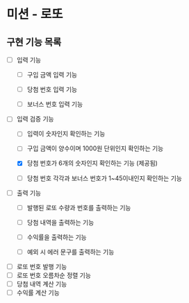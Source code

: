 # 미션 - 로또

## 구현 기능 목록

- [ ] 입력 기능
  - [ ] 구입 금액 입력 기능
  - [ ] 당첨 번호 입력 기능
  - [ ] 보너스 번호 입력 기능


- [ ] 입력 검증 기능
  - [ ] 입력이 숫자인지 확인하는 기능
  - [ ] 구입 금액이 양수이며 1000원 단위인지 확인하는 기능
  - [X] 당첨 번호가 6개의 숫자인지 확인하는 기능 (제공됨)
  - [ ] 당첨 번호 각각과 보너스 번호가 1~45이내인지 확인하는 기능


- [ ] 출력 기능
  - [ ] 발행된 로또 수량과 번호를 출력하는 기능
  - [ ] 당첨 내역을 출력하는 기능
  - [ ] 수익률을 출력하는 기능
  - [ ] 예외 시 에러 문구를 출력하는 기능


- [ ] 로또 번호 발행 기능
- [ ] 로또 번호 오름차순 정렬 기능
- [ ] 당첨 내역 계산 기능
- [ ] 수익률 계산 기능
